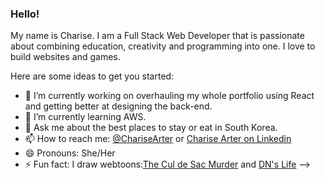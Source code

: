 ### Hello!

My name is Charise. I am a Full Stack Web Developer that is passionate about combining education, creativity and programming into one. I love to build websites and games.

Here are some ideas to get you started:

- 🔭 I’m currently working on overhauling my whole portfolio using React and getting better at designing the back-end.
- 🌱 I’m currently learning AWS.
- 💬 Ask me about the best places to stay or eat in South Korea.
- 📫 How to reach me: [@ChariseArter](https://twitter.com/ChariseArter) or [Charise Arter on Linkedin](https://www.linkedin.com/in/charisearter/)
- 😄 Pronouns: She/Her
- ⚡ Fun fact: I draw webtoons:[The Cul de Sac Murder](https://www.webtoons.com/en/challenge/the-cul-de-sac-murder/list?title_no=463171) and [DN's Life](https://www.webtoons.com/en/challenge/dns-life/list?title_no=204442)
-->
